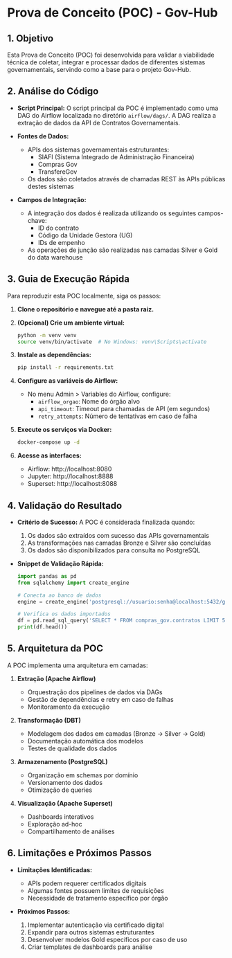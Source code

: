 # Prova de Conceito (POC) - Gov-Hub

## 1. Objetivo

Esta Prova de Conceito (POC) foi desenvolvida para validar a viabilidade técnica de coletar, integrar e processar dados de diferentes sistemas governamentais, servindo como a base para o projeto Gov-Hub.

## 2. Análise do Código

* **Script Principal:** O script principal da POC é implementado como uma DAG do Airflow localizada no diretório `airflow/dags/`. A DAG realiza a extração de dados da API de Contratos Governamentais.

* **Fontes de Dados:**
    * APIs dos sistemas governamentais estruturantes:
        * SIAFI (Sistema Integrado de Administração Financeira)
        * Compras Gov
        * TransfereGov
    * Os dados são coletados através de chamadas REST às APIs públicas destes sistemas

* **Campos de Integração:**
    * A integração dos dados é realizada utilizando os seguintes campos-chave:
        * ID do contrato
        * Código da Unidade Gestora (UG)
        * IDs de empenho
    * As operações de junção são realizadas nas camadas Silver e Gold do data warehouse

## 3. Guia de Execução Rápida

Para reproduzir esta POC localmente, siga os passos:

1. **Clone o repositório e navegue até a pasta raiz.**

2. **(Opcional) Crie um ambiente virtual:**
    ```bash
    python -m venv venv
    source venv/bin/activate  # No Windows: venv\Scripts\activate
    ```

3. **Instale as dependências:**
    ```bash
    pip install -r requirements.txt
    ```

4. **Configure as variáveis do Airflow:**
    - No menu Admin > Variables do Airflow, configure:
        - `airflow_orgao`: Nome do órgão alvo
        - `api_timeout`: Timeout para chamadas de API (em segundos)
        - `retry_attempts`: Número de tentativas em caso de falha

5. **Execute os serviços via Docker:**
    ```bash
    docker-compose up -d
    ```

6. **Acesse as interfaces:**
    - Airflow: http://localhost:8080
    - Jupyter: http://localhost:8888
    - Superset: http://localhost:8088

## 4. Validação do Resultado

* **Critério de Sucesso:** A POC é considerada finalizada quando:
    1. Os dados são extraídos com sucesso das APIs governamentais
    2. As transformações nas camadas Bronze e Silver são concluídas
    3. Os dados são disponibilizados para consulta no PostgreSQL

* **Snippet de Validação Rápida:**
    ```python
    import pandas as pd
    from sqlalchemy import create_engine

    # Conecta ao banco de dados
    engine = create_engine('postgresql://usuario:senha@localhost:5432/govhub')

    # Verifica os dados importados
    df = pd.read_sql_query('SELECT * FROM compras_gov.contratos LIMIT 5', engine)
    print(df.head())
    ```

## 5. Arquitetura da POC

A POC implementa uma arquitetura em camadas:

1. **Extração (Apache Airflow)**
   - Orquestração dos pipelines de dados via DAGs
   - Gestão de dependências e retry em caso de falhas
   - Monitoramento da execução

2. **Transformação (DBT)**
   - Modelagem dos dados em camadas (Bronze → Silver → Gold)
   - Documentação automática dos modelos
   - Testes de qualidade dos dados

3. **Armazenamento (PostgreSQL)**
   - Organização em schemas por domínio
   - Versionamento dos dados
   - Otimização de queries

4. **Visualização (Apache Superset)**
   - Dashboards interativos
   - Exploração ad-hoc
   - Compartilhamento de análises

## 6. Limitações e Próximos Passos

* **Limitações Identificadas:**
    - APIs podem requerer certificados digitais
    - Algumas fontes possuem limites de requisições
    - Necessidade de tratamento específico por órgão

* **Próximos Passos:**
    1. Implementar autenticação via certificado digital
    2. Expandir para outros sistemas estruturantes
    3. Desenvolver modelos Gold específicos por caso de uso
    4. Criar templates de dashboards para análise
